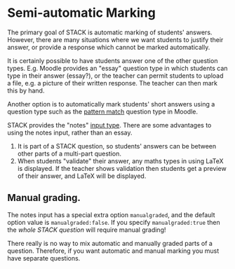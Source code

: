 # Semi-automatic Marking

The primary goal of STACK is automatic marking of students' answers.  However, there are many situations where we want students to justify their answer, or provide a response which cannot be marked automatically.

It is certainly possible to have students answer one of the other question types.  E.g. Moodle provides an "essay" question type in which students can type in their answer (essay?), or the teacher can permit students to upload a file, e.g. a picture of their written response.  The teacher can then mark this by hand.

Another option is to automatically mark students' short answers using a question type such as the [pattern match](https://moodle.org/plugins/qtype_pmatch) question type in Moodle.

STACK provides the "notes" [input type](../Authoring/Inputs/index.md).  There are some advantages to using the notes input, rather than an essay.

1. It is part of a STACK question, so students' answers can be between other parts of a multi-part question.
2. When students "validate" their answer, any maths types in using LaTeX is displayed.  If the teacher shows validation then students get a preview of their answer, and LaTeX will be displayed.

## Manual grading.

The notes input has a special extra option `manualgraded`, and the default option value is `manualgraded:false`.  If you specify `manualgraded:true` then the _whole STACK question_ will require manual grading!

There really is no way to mix automatic and manually graded parts of a question. Therefore, if you want automatic and manual marking you must have separate questions. 